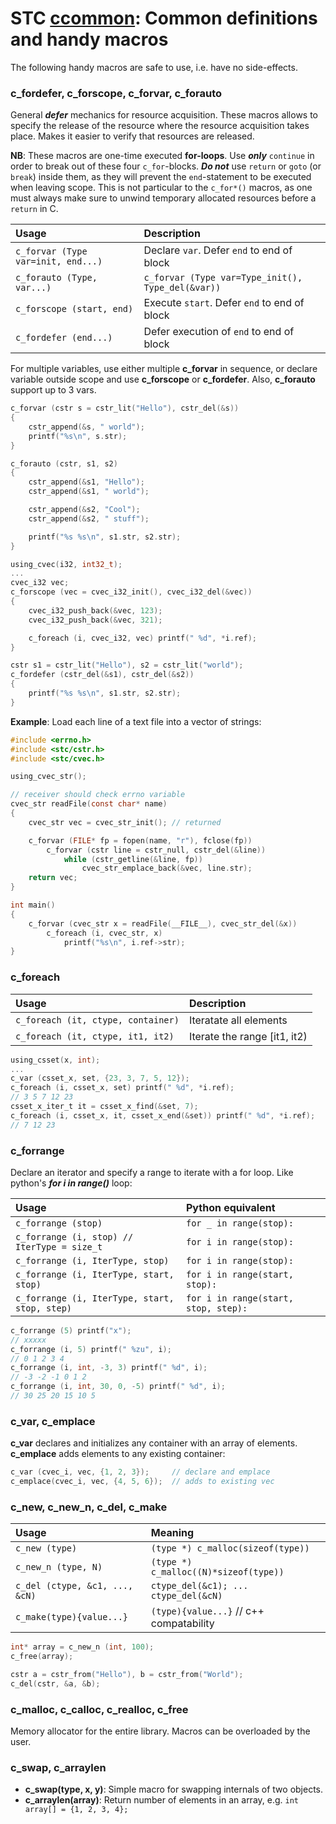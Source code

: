 # STC [ccommon](../include/stc/ccommon.h): Common definitions and handy macros

The following handy macros are safe to use, i.e. have no side-effects.

### c_fordefer, c_forscope, c_forvar, c_forauto
General ***defer*** mechanics for resource acquisition. These macros allows to specify the release of the
resource where the resource acquisition takes place. Makes it easier to verify that resources are released.

**NB**: These macros are one-time executed **for-loops**. Use ***only*** `continue` in order to break out
of these four `c_for`-blocks. ***Do not*** use `return` or `goto` (or `break`) inside them, as they will
prevent the `end`-statement to be executed when leaving scope. This is not particular to the `c_for*()`
macros, as one must always make sure to unwind temporary allocated resources before a `return` in C.

| Usage                                  | Description                                       |
|:---------------------------------------|:--------------------------------------------------|
| `c_forvar (Type var=init, end...)`     | Declare `var`. Defer `end` to end of block        |
| `c_forauto (Type, var...)`             | `c_forvar (Type var=Type_init(), Type_del(&var))` |
| `c_forscope (start, end)`              | Execute `start`. Defer `end` to end of block      |
| `c_fordefer (end...)`                  | Defer execution of `end` to end of block          |

For multiple variables, use either multiple **c_forvar** in sequence, or declare variable outside
scope and use **c_forscope** or **c_fordefer**. Also, **c_forauto** support up to 3 vars.
```c
c_forvar (cstr s = cstr_lit("Hello"), cstr_del(&s))
{
    cstr_append(&s, " world");
    printf("%s\n", s.str);
}

c_forauto (cstr, s1, s2)
{
    cstr_append(&s1, "Hello");
    cstr_append(&s1, " world");

    cstr_append(&s2, "Cool");
    cstr_append(&s2, " stuff");

    printf("%s %s\n", s1.str, s2.str);
}

using_cvec(i32, int32_t);
...
cvec_i32 vec;
c_forscope (vec = cvec_i32_init(), cvec_i32_del(&vec))
{
    cvec_i32_push_back(&vec, 123);
    cvec_i32_push_back(&vec, 321);

    c_foreach (i, cvec_i32, vec) printf(" %d", *i.ref);
}

cstr s1 = cstr_lit("Hello"), s2 = cstr_lit("world");
c_fordefer (cstr_del(&s1), cstr_del(&s2))
{
    printf("%s %s\n", s1.str, s2.str);
}
```
**Example**: Load each line of a text file into a vector of strings:
```c
#include <errno.h>
#include <stc/cstr.h>
#include <stc/cvec.h>

using_cvec_str();

// receiver should check errno variable
cvec_str readFile(const char* name)
{
    cvec_str vec = cvec_str_init(); // returned

    c_forvar (FILE* fp = fopen(name, "r"), fclose(fp))
        c_forvar (cstr line = cstr_null, cstr_del(&line))
            while (cstr_getline(&line, fp))
                cvec_str_emplace_back(&vec, line.str);
    return vec;
}

int main()
{
    c_forvar (cvec_str x = readFile(__FILE__), cvec_str_del(&x))
        c_foreach (i, cvec_str, x)
            printf("%s\n", i.ref->str);
}
```

### c_foreach

| Usage                                | Description                  |
|:-------------------------------------|:-----------------------------|
| `c_foreach (it, ctype, container)`   | Iteratate all elements       |
| `c_foreach (it, ctype, it1, it2)`    | Iterate the range [it1, it2) |

```c
using_csset(x, int);
...
c_var (csset_x, set, {23, 3, 7, 5, 12});
c_foreach (i, csset_x, set) printf(" %d", *i.ref);
// 3 5 7 12 23
csset_x_iter_t it = csset_x_find(&set, 7);
c_foreach (i, csset_x, it, csset_x_end(&set)) printf(" %d", *i.ref);
// 7 12 23
```

### c_forrange
Declare an iterator and specify a range to iterate with a for loop. Like python's ***for i in range()*** loop:

| Usage                                         | Python equivalent                    |
|:----------------------------------------------|:-------------------------------------|
| `c_forrange (stop)`                           | `for _ in range(stop):`              |
| `c_forrange (i, stop) // IterType = size_t`   | `for i in range(stop):`              |
| `c_forrange (i, IterType, stop)`              | `for i in range(stop):`              |
| `c_forrange (i, IterType, start, stop)`       | `for i in range(start, stop):`       |
| `c_forrange (i, IterType, start, stop, step)` | `for i in range(start, stop, step):` |

```c
c_forrange (5) printf("x");
// xxxxx
c_forrange (i, 5) printf(" %zu", i);
// 0 1 2 3 4
c_forrange (i, int, -3, 3) printf(" %d", i);
// -3 -2 -1 0 1 2
c_forrange (i, int, 30, 0, -5) printf(" %d", i);
// 30 25 20 15 10 5
```

### c_var, c_emplace
**c_var** declares and initializes any container with an array of elements. **c_emplace** adds elements to any existing container:
```c
c_var (cvec_i, vec, {1, 2, 3});     // declare and emplace
c_emplace(cvec_i, vec, {4, 5, 6});  // adds to existing vec
```

### c_new, c_new_n, c_del, c_make

| Usage                          | Meaning                                 |
|:-------------------------------|:----------------------------------------|
| `c_new (type)`                 | `(type *) c_malloc(sizeof(type))`       |
| `c_new_n (type, N)`            | `(type *) c_malloc((N)*sizeof(type))`   |
| `c_del (ctype, &c1, ..., &cN)` | `ctype_del(&c1); ... ctype_del(&cN)`    |
| `c_make(type){value...}`       | `(type){value...}` // c++ compatability |

```c
int* array = c_new_n (int, 100);
c_free(array);

cstr a = cstr_from("Hello"), b = cstr_from("World");
c_del(cstr, &a, &b);
```

### c_malloc, c_calloc, c_realloc, c_free
Memory allocator for the entire library. Macros can be overloaded by the user.

### c_swap, c_arraylen
- **c_swap(type, x, y)**: Simple macro for swapping internals of two objects.
- **c_arraylen(array)**: Return number of elements in an array, e.g. `int array[] = {1, 2, 3, 4};`

